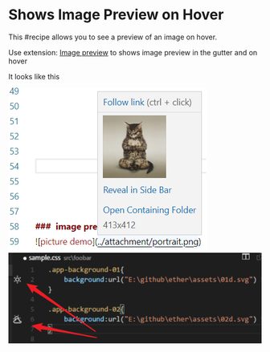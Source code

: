 # Shows Image Preview on Hover

This #recipe allows you to see a preview of an image on hover.

Use extension: [Image preview](https://marketplace.visualstudio.com/items?itemName=kisstkondoros.vscode-gutter-preview) to shows image preview in the gutter and on hover

It looks like this

![picture 1](../../assets/images/foam-docs/preview-image-on-hover.png)
![picture 2](../../assets/images/foam-docs/preview-image-in-glutter.png)
